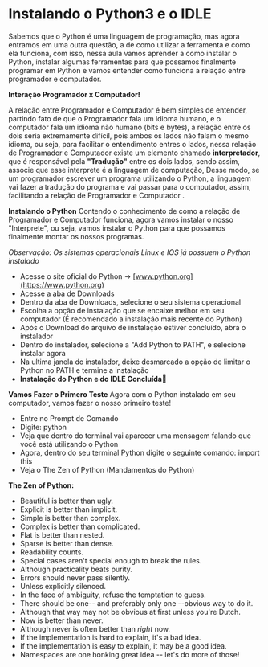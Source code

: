 # Instalando o Python3 e o IDLE

Sabemos que o Python é uma linguagem de programação, mas agora entramos em uma outra questão, a de como utilizar a ferramenta e como ela funciona, com isso, nessa aula vamos aprender a como instalar o Python, instalar algumas ferramentas para que possamos finalmente programar em Python e vamos entender como funciona a relação entre programador e computador.

**Interação Programador x Computador!**

A relação entre Programador e Computador é bem simples de entender, partindo fato de que o Programador fala um idioma humano, e o computador fala um idioma não humano (bits e bytes), a relação entre os dois seria extremamente difícil, pois ambos os lados não falam o mesmo idioma, ou seja, para facilitar o entendimento entres o lados, nessa relação de Programador e Computador existe um elemento chamado **interpretador**, que é responsável  pela **"Tradução"** entre os dois lados, sendo assim, associe que esse interprete é a linguagem de computação, Desse modo, se um programador escrever um programa utilizando o Python, a linguagem vai fazer a tradução do programa e vai passar para o computador, assim, facilitando a relação de Programador e Computador .

**Instalando o Python**
Contendo o conhecimento de como a relação de Programador e Computador funciona, agora vamos instalar o nosso "Interprete", ou seja, vamos instalar o Python para que possamos finalmente montar os nossos programas.

*Observação: Os sistemas operacionais Linux e IOS já possuem o Python instalado*

- Acesse o site oficial do Python -> [www.python.org](https://www.python.org)
- Acesse a aba de Downloads
- Dentro da aba de Downloads, selecione o seu sistema operacional
- Escolha a opção de instalação que se encaixe melhor em seu computador (É recomendado a instalação mais recente do Python)
- Após o Download do arquivo de instalação estiver concluído, abra o instalador
- Dentro do instalador, selecione a "Add Python to PATH", e selecione instalar agora
- Na ultima janela do instalador, deixe desmarcado a opção de limitar o Python no PATH e termine a instalação
- **Instalação do Python e do IDLE Concluída**🐍

**Vamos Fazer o Primero Teste**
Agora com o Python instalado em seu computador, vamos fazer o nosso primeiro teste!

- Entre no Prompt de Comando
- Digite: python
- Veja que dentro do terminal vai aparecer uma mensagem falando que você está utilizando o Python
- Agora, dentro do seu terminal Python digite o seguinte comando: import this
- Veja o The Zen of Python (Mandamentos do Python)

**The Zen of Python:**

- Beautiful is better than ugly.
- Explicit is better than implicit.
- Simple is better than complex.
- Complex is better than complicated.
- Flat is better than nested.
- Sparse is better than dense.
- Readability counts.
- Special cases aren't special enough to break the rules.
- Although practicality beats purity.
- Errors should never pass silently.
- Unless explicitly silenced.
- In the face of ambiguity, refuse the temptation to guess.
- There should be one-- and preferably only one --obvious way to do it.
- Although that way may not be obvious at first unless you're Dutch.
- Now is better than never.
- Although never is often better than *right* now.
- If the implementation is hard to explain, it's a bad idea.
- If the implementation is easy to explain, it may be a good idea.
- Namespaces are one honking great idea -- let's do more of those!